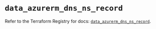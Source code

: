 # `data_azurerm_dns_ns_record`

Refer to the Terraform Registry for docs: [`data_azurerm_dns_ns_record`](https://registry.terraform.io/providers/hashicorp/azurerm/4.48.0/docs/data-sources/dns_ns_record).
